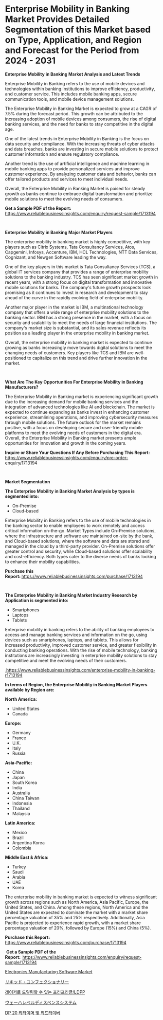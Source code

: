 <p><h1>Enterprise Mobility in Banking Market Provides Detailed Segmentation of this Market based on Type, Application, and Region and Forecast for the Period from 2024 - 2031</h1></p><p><strong>Enterprise Mobility in Banking Market Analysis and Latest Trends</strong></p>
<p><p>Enterprise Mobility in Banking refers to the use of mobile devices and technologies within banking institutions to improve efficiency, productivity, and customer service. This includes mobile banking apps, secure communication tools, and mobile device management solutions.</p><p>The Enterprise Mobility in Banking Market is expected to grow at a CAGR of 7.5% during the forecast period. This growth can be attributed to the increasing adoption of mobile devices among consumers, the rise of digital banking services, and the need for banks to stay competitive in the digital age.</p><p>One of the latest trends in Enterprise Mobility in Banking is the focus on data security and compliance. With the increasing threats of cyber attacks and data breaches, banks are investing in secure mobile solutions to protect customer information and ensure regulatory compliance.</p><p>Another trend is the use of artificial intelligence and machine learning in mobile banking apps to provide personalized services and improve customer experience. By analyzing customer data and behavior, banks can offer tailored products and services to meet individual needs.</p><p>Overall, the Enterprise Mobility in Banking Market is poised for steady growth as banks continue to embrace digital transformation and prioritize mobile solutions to meet the evolving needs of consumers.</p></p>
<p><strong>Get a Sample PDF of the Report:&nbsp;</strong> <a href="https://www.reliablebusinessinsights.com/enquiry/request-sample/1713194">https://www.reliablebusinessinsights.com/enquiry/request-sample/1713194</a></p>
<p>&nbsp;</p>
<p><strong>Enterprise Mobility in Banking Major Market Players</strong></p>
<p><p>The enterprise mobility in banking market is highly competitive, with key players such as Citrix Systems, Tata Consultancy Services, Atos, Capgemini, Infosys, Accenture, IBM, HCL Technologies, NTT Data Services, Cognizant, and Newgen Software leading the way.</p><p>One of the key players in this market is Tata Consultancy Services (TCS), a global IT services company that provides a range of enterprise mobility solutions to the banking industry. TCS has seen significant market growth in recent years, with a strong focus on digital transformation and innovative mobile solutions for banks. The company's future growth prospects look promising as it continues to invest in research and development to stay ahead of the curve in the rapidly evolving field of enterprise mobility.</p><p>Another major player in the market is IBM, a multinational technology company that offers a wide range of enterprise mobility solutions to the banking sector. IBM has a strong presence in the market, with a focus on security and scalability to meet the needs of large financial institutions. The company's market size is substantial, and its sales revenue reflects its position as a leading player in the enterprise mobility in banking market.</p><p>Overall, the enterprise mobility in banking market is expected to continue growing as banks increasingly move towards digital solutions to meet the changing needs of customers. Key players like TCS and IBM are well-positioned to capitalize on this trend and drive further innovation in the market.</p></p>
<p>&nbsp;</p>
<p><strong>What Are The Key Opportunities For Enterprise Mobility in Banking Manufacturers?</strong></p>
<p><p>The Enterprise Mobility in Banking market is experiencing significant growth due to the increasing demand for mobile banking services and the integration of advanced technologies like AI and blockchain. The market is expected to continue expanding as banks invest in enhancing customer experience, streamlining operations, and improving cybersecurity measures through mobile solutions. The future outlook for the market remains positive, with a focus on developing secure and user-friendly mobile platforms to meet the evolving needs of customers in the digital era. Overall, the Enterprise Mobility in Banking market presents ample opportunities for innovation and growth in the coming years.</p></p>
<p><strong>Inquire or Share Your Questions If Any Before Purchasing This Report:</strong> <a href="https://www.reliablebusinessinsights.com/enquiry/pre-order-enquiry/1713194">https://www.reliablebusinessinsights.com/enquiry/pre-order-enquiry/1713194</a></p>
<p>&nbsp;</p>
<p><strong>Market Segmentation</strong></p>
<p><strong>The Enterprise Mobility in Banking Market Analysis by types is segmented into:</strong></p>
<p><ul><li>On-Premise</li><li>Cloud-based</li></ul></p>
<p><p>Enterprise Mobility in Banking refers to the use of mobile technologies in the banking sector to enable employees to work remotely and access critical information on-the-go. Market Types include On-Premise solutions, where the infrastructure and software are maintained on-site by the bank, and Cloud-based solutions, where the software and data are stored and managed in the cloud by a third-party provider. On-Premise solutions offer greater control and security, while Cloud-based solutions offer scalability and cost-efficiency. Both types cater to the diverse needs of banks looking to enhance their mobility capabilities.</p></p>
<p><strong>Purchase this Report:&nbsp;</strong><a href="https://www.reliablebusinessinsights.com/purchase/1713194">https://www.reliablebusinessinsights.com/purchase/1713194</a></p>
<p>&nbsp;</p>
<p><strong>The Enterprise Mobility in Banking Market Industry Research by Application is segmented into:</strong></p>
<p><ul><li>Smartphones</li><li>Laptops</li><li>Tablets</li></ul></p>
<p><p>Enterprise mobility in banking refers to the ability of banking employees to access and manage banking services and information on the go, using devices such as smartphones, laptops, and tablets. This allows for increased productivity, improved customer service, and greater flexibility in conducting banking operations. With the rise of mobile technology, banking institutions are increasingly investing in enterprise mobility solutions to stay competitive and meet the evolving needs of their customers.</p></p>
<p><a href="https://www.reliablebusinessinsights.com/enterprise-mobility-in-banking-r1713194">&nbsp;https://www.reliablebusinessinsights.com/enterprise-mobility-in-banking-r1713194</a></p>
<p><strong>In terms of Region, the Enterprise Mobility in Banking Market Players available by Region are:</strong></p>
<p>
    <p> <strong> North America: </strong>
        <ul>
            <li>United States</li>
            <li>Canada</li>
        </ul>
        </p> 
    <p> <strong> Europe: </strong>
        <ul>
            <li>Germany</li>
            <li>France</li>
            <li>U.K.</li>
            <li>Italy</li>
            <li>Russia</li>
        </ul>
        </p> 
    <p> <strong> Asia-Pacific: </strong>
        <ul>
            <li>China</li>
            <li>Japan</li>
            <li>South Korea</li>
            <li>India</li>
            <li>Australia</li>
            <li>China Taiwan</li>
            <li>Indonesia</li>
            <li>Thailand</li>
            <li>Malaysia</li>
        </ul>
        </p> 
    <p> <strong> Latin America: </strong>
        <ul>
            <li>Mexico</li>
            <li>Brazil</li>
            <li>Argentina Korea</li>
            <li>Colombia</li>
        </ul>
        </p> 
    <p> <strong> Middle East & Africa: </strong>
        <ul>
            <li>Turkey</li>
            <li>Saudi</li>
            <li>Arabia</li>
            <li>UAE</li>
            <li>Korea</li>
        </ul>
    </p>
    </p>
<p><p>The enterprise mobility in banking market is expected to witness significant growth across regions such as North America, Asia Pacific, Europe, the United States, and China. Among these regions, North America and the United States are expected to dominate the market with a market share percentage valuation of 35% and 25% respectively. Additionally, Asia Pacific is projected to experience rapid growth, with a market share percentage valuation of 20%, followed by Europe (15%) and China (5%).</p></p>
<p><strong>Purchase this Report: </strong><a href="https://www.reliablebusinessinsights.com/purchase/1713194">https://www.reliablebusinessinsights.com/purchase/1713194</a></p>
<p>&nbsp;<strong>Get a Sample PDF of the Report:&nbsp;&nbsp;</strong><a href="https://www.reliablebusinessinsights.com/enquiry/request-sample/1713194">https://www.reliablebusinessinsights.com/enquiry/request-sample/1713194</a></p>
<p><strong></strong></p>
<p><p><a href="https://github.com/pizolina/Market-Research-Report-List-4/blob/main/electronics-manufacturing-software-market.md">Electronics Manufacturing Software Market</a></p><p><a href="https://github.com/leigh4852023/Market-Research-Report-List-1/blob/main/9770157112913.md">リキッド・コンフェクショナリー</a></p><p><a href="https://github.com/TobyKub4685/Market-Research-Report-List-2/blob/main/9359119123973.md">레이저로 드릴링할 수 있는 프리프리글/LDPP</a></p><p><a href="https://github.com/SimeonBode1/Market-Research-Report-List-1/blob/main/2130112112914.md">ウェーハレベルディスペンスシステム</a></p><p><a href="https://github.com/nicholasellison0076890/Market-Research-Report-List-1/blob/main/4763292123974.md">DP 20 리타이머 및 리드라이버</a></p></p>